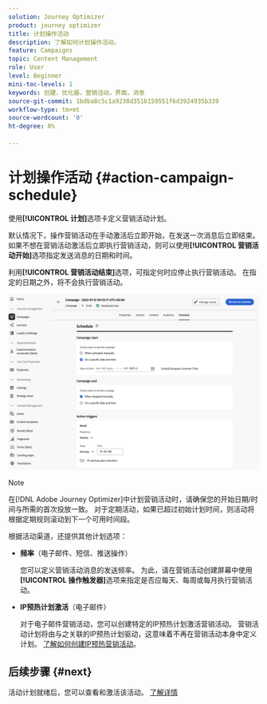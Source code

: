 ```yaml
---
solution: Journey Optimizer
product: journey optimizer
title: 计划操作活动
description: 了解如何计划操作活动。
feature: Campaigns
topic: Content Management
role: User
level: Beginner
mini-toc-levels: 1
keywords: 创建，优化器，营销活动，界面，消息
source-git-commit: 1bdba8c5c1a9238d351b159551f6d3924935b339
workflow-type: tm+mt
source-wordcount: '0'
ht-degree: 0%

---
```



# 计划操作活动 {#action-campaign-schedule}

使用&#x200B;**[!UICONTROL 计划]**&#x200B;选项卡定义营销活动计划。

默认情况下，操作营销活动在手动激活后立即开始，在发送一次消息后立即结束。 如果不想在营销活动激活后立即执行营销活动，则可以使用&#x200B;**[!UICONTROL 营销活动开始]**&#x200B;选项指定发送消息的日期和时间。

利用&#x200B;**[!UICONTROL 营销活动结束]**&#x200B;选项，可指定何时应停止执行营销活动。 在指定的日期之外，将不会执行营销活动。

![](assets/create-campaign-schedule.png)

>[!NOTE]
>
>在[!DNL Adobe Journey Optimizer]中计划营销活动时，请确保您的开始日期/时间与所需的首次投放一致。 对于定期活动，如果已超过初始计划时间，则活动将根据定期规则滚动到下一个可用时间段。

根据活动渠道，还提供其他计划选项：

* **频率**（电子邮件、短信、推送操作）

  您可以定义营销活动消息的发送频率。 为此，请在营销活动创建屏幕中使用&#x200B;**[!UICONTROL 操作触发器]**&#x200B;选项来指定是否应每天、每周或每月执行营销活动。

* **IP预热计划激活**（电子邮件）

  对于电子邮件营销活动，您可以创建特定的IP预热计划激活营销活动。 营销活动计划将由与之关联的IP预热计划驱动，这意味着不再在营销活动本身中定义计划。 [了解如何创建IP预热营销活动](../configuration/ip-warmup-campaign.md)。

## 后续步骤 {#next}

活动计划就绪后，您可以查看和激活该活动。 [了解详情](review-activate-campaign.md)
